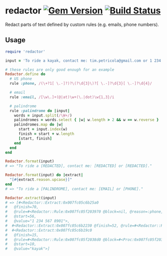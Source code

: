 # redactor [![Gem Version](https://badge.fury.io/rb/redactor.svg)](https://rubygems.org/gems/redactor) [![Build Status](https://travis-ci.org/TimPetricola/redactor.svg)](https://travis-ci.org/TimPetricola/redactor)

Redact parts of text defined by custom rules (e.g. emails, phone numbers).

## Usage

```rb
require 'redactor'

input = 'To ride a kayak, contact me: tim.petricola@gmail.com or 1 234 567 8901.'

# these rules are only good enough for an example
Redactor.define do
  # US phone
  rule :phone, /(\+?1[ \.-]?)?\(?\d{3}\)?[ \.-]?\d{3}[ \.-]?\d{4}/

  # email
  rule :email, /[\w\.]+(@|at)\w+(\.|dot)\w{1,3}/i

  # palindrome
  rule :palindrome do |input|
    words = input.split(/\W+/)
    palindromes = words.select { |w| w.length > 2 && w == w.reverse }
    palindromes.map do |w|
      start = input.index(w)
      finish = start + w.length
      [start, finish]
    end
  end
end

Redactor.format(input)
# => "To ride a [REDACTED], contact me: [REDACTED] or [REDACTED]."

Redactor.format(input) do |extract|
  "[#{extract.reason.upcase}]"
end
# => "To ride a [PALINDROME], contact me: [EMAIL] or [PHONE]."

Redactor.extract(input)
# => [#<Redactor::Extract:0x007fc05c6b25a0
#   @finish=70,
#   @rule=#<Redactor::Rule:0x007fc05f203970 @block=nil, @reason=:phone, @regex=/(\+?1[ \.-]?)?\(?\d{3}\)?[ \.-]?\d{3}[ \.-]?\d{4}/>,
#   @start=56,
#   @value="1 234 567 8901">,
#  #<Redactor::Extract:0x007fc05c6b2230 @finish=52, @rule=#<Redactor::Rule:0x007fc05f203948 @block=nil, @reason=:email, @regex=/[\w\.]+(@|at)\w+(\.|dot)\w{1,3}/i>, @start=29, @value="tim.petricola@gmail.com">,
#  #<Redactor::Extract:0x007fc05c6b19c0
#   @finish=15,
#   @rule=#<Redactor::Rule:0x007fc05f2038d0 @block=#<Proc:0x007fc05f2038f8@/Users/Tim/Projects/redact/test.rb:13>, @reason=:palindrome, @regex=nil>,
#   @start=10,
#   @value="kayak">]
```
